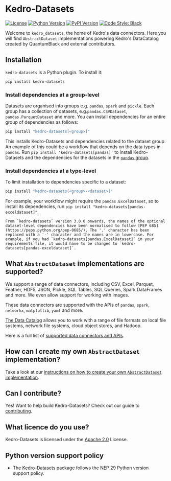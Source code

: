 # Kedro-Datasets

<!-- Note that the contents of this file are also used in the documentation, see docs/source/index.md -->

[![License](https://img.shields.io/badge/license-Apache%202.0-blue.svg)](https://opensource.org/licenses/Apache-2-0)
[![Python Version](https://img.shields.io/badge/python-3.10%20%7C%203.11%20%7C%203.12-blue.svg)](https://pypi.org/project/kedro-datasets/)
[![PyPI Version](https://badge.fury.io/py/kedro-datasets.svg)](https://pypi.org/project/kedro-datasets/)
[![Code Style: Black](https://img.shields.io/badge/code%20style-black-black.svg)](https://github.com/ambv/black)

Welcome to `kedro_datasets`, the home of Kedro's data connectors. Here you will find `AbstractDataset` implementations powering Kedro's DataCatalog created by QuantumBlack and external contributors.

## Installation

`kedro-datasets` is a Python plugin. To install it:

```bash
pip install kedro-datasets
```

### Install dependencies at a group-level

Datasets are organised into groups e.g. `pandas`, `spark` and `pickle`. Each group has a collection of datasets, e.g.`pandas.CSVDataset`, `pandas.ParquetDataset` and more. You can install dependencies for an entire group of dependencies as follows:

```bash
pip install "kedro-datasets[<group>]"
```

This installs Kedro-Datasets and dependencies related to the dataset group. An example of this could be a workflow that depends on the data types in `pandas`. Run `pip install 'kedro-datasets[pandas]'` to install Kedro-Datasets and the dependencies for the datasets in the [`pandas` group](https://github.com/kedro-org/kedro-plugins/tree/main/kedro-datasets/kedro_datasets/pandas).

### Install dependencies at a type-level

To limit installation to dependencies specific to a dataset:

```bash
pip install "kedro-datasets[<group>-<dataset>]"
```

For example, your workflow might require the `pandas.ExcelDataset`, so to install its dependencies, run `pip install "kedro-datasets[pandas-exceldataset]"`.

```{note}
From `kedro-datasets` version 3.0.0 onwards, the names of the optional dataset-level dependencies have been normalised to follow [PEP 685](https://peps.python.org/pep-0685/). The '.' character has been replaced with a '-' character and the names are in lowercase. For example, if you had `kedro-datasets[pandas.ExcelDataset]` in your requirements file, it would have to be changed to `kedro-datasets[pandas-exceldataset]`.
```

## What `AbstractDataset` implementations are supported?

We support a range of data connectors, including CSV, Excel, Parquet, Feather, HDF5, JSON, Pickle, SQL Tables, SQL Queries, Spark DataFrames and more. We even allow support for working with images.

These data connectors are supported with the APIs of `pandas`, `spark`, `networkx`, `matplotlib`, `yaml` and more.

[The Data Catalog](https://docs.kedro.org/en/stable/data/data_catalog.html) allows you to work with a range of file formats on local file systems, network file systems, cloud object stores, and Hadoop.

Here is a full list of [supported data connectors and APIs](https://docs.kedro.org/projects/kedro-datasets/en/kedro-datasets-2.0.0/api/kedro_datasets.html).

## How can I create my own `AbstractDataset` implementation?
Take a look at our [instructions on how to create your own `AbstractDataset` implementation](https://docs.kedro.org/en/stable/data/how_to_create_a_custom_dataset.html).

## Can I contribute?

Yes! Want to help build Kedro-Datasets? Check out our guide to [contributing](https://github.com/kedro-org/kedro-plugins/blob/main/kedro-datasets/CONTRIBUTING.md).

## What licence do you use?

Kedro-Datasets is licensed under the [Apache 2.0](https://github.com/kedro-org/kedro-plugins/blob/main/LICENSE.md) License.

## Python version support policy
* The [Kedro-Datasets](https://github.com/kedro-org/kedro-plugins/tree/main/kedro-datasets) package follows the [NEP 29](https://numpy.org/neps/nep-0029-deprecation_policy.html) Python version support policy.
